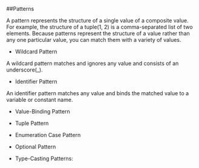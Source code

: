 ##Patterns

A pattern represents the structure of a single value of a composite value. For example, the structure of a tuple(1, 2) is a comma-separated list of two elements. Because patterns represent the structure of a value rather than any one particular value, you can match them with a variety of values.

* Wildcard Pattern

A wildcard pattern matches and ignores any value and consists of an underscore(_).

* Identifier Pattern

An identifier pattern matches any value and binds the matched value to a variable or constant name.

* Value-Binding Pattern

* Tuple Pattern

* Enumeration Case Pattern

* Optional Pattern

* Type-Casting Patterns: